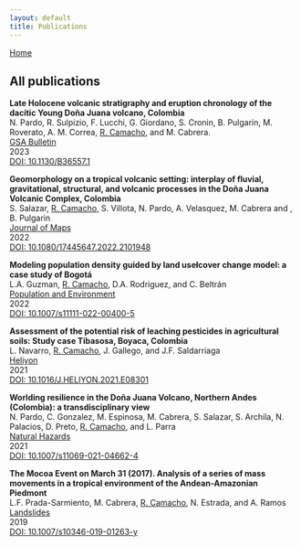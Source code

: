 ```yaml
---
layout: default
title: Publications
---
```


[Home](./)

## All publications

**Late Holocene volcanic stratigraphy and eruption chronology of the dacitic Young Doña Juana volcano, Colombia**  
N. Pardo, R. Sulpizio, F. Lucchi, G. Giordano, S. Cronin, B. Pulgarin, M. Roverato, A. M. Correa, <u>R. Camacho</u>, and M. Cabrera.  
[GSA Bulletin](https://pubs.geoscienceworld.org/gsabulletin)  
2023  
[DOI: 10.1130/B36557.1](https://pubs.geoscienceworld.org/gsa/gsabulletin/article/135/9-10/2510/619822/Late-Holocene-volcanic-stratigraphy-and-eruption)  

**Geomorphology on a tropical volcanic setting: interplay of fluvial, gravitational, structural, and volcanic processes in the Doña Juana Volcanic Complex, Colombia**  
S. Salazar, <u>R. Camacho</u>, S. Villota, N. Pardo, A. Velasquez, M. Cabrera and , B. Pulgarin  
[Journal of Maps](https://www.tandfonline.com/journals/tjom20)  
2022  
[DOI: 10.1080/17445647.2022.2101948](https://www.tandfonline.com/doi/full/10.1080/17445647.2022.2101948)  

**Modeling population density guided by land usełcover change model: a case study of Bogotá**  
L.A. Guzman, <u>R. Camacho</u>, D.A. Rodriguez, and C. Beltrán  
[Population and Environment](https://www.springer.com/journal/11111)  
2022  
[DOI: 10.1007/s11111-022-00400-5](https://link.springer.com/article/10.1007/s11111-022-00400-5)  

**Assessment of the potential risk of leaching pesticides in agricultural soils: Study case Tibasosa, Boyaca, Colombia**  
L. Navarro, <u>R. Camacho</u>, J. Gallego, and J.F. Saldarriaga  
[Heliyon](https://www.cell.com/heliyon/home)  
2021  
[DOI: 10.1016/J.HELIYON.2021.E08301](https://www.cell.com/heliyon/pdf/S2405-8440(21)02404-X.pdf)  

**Worlding resilience in the Doña Juana Volcano, Northern Andes (Colombia): a transdisciplinary view**  
N. Pardo, C. Gonzalez, M. Espinosa, M. Cabrera, S. Salazar, S. Archila, N. Palacios, D. Preto, <u>R. Camacho</u>, and L. Parra  
[Natural Hazards](https://www.springer.com/journal/11069)  
2021  
[DOI: 10.1007/s11069-021-04662-4](https://link.springer.com/article/10.1007/s11069-021-04662-4)  

**The Mocoa Event on March 31 (2017). Analysis of a series of mass movements in a tropical environment of the Andean-Amazonian Piedmont**  
L.F. Prada-Sarmiento, M. Cabrera, <u>R. Camacho</u>, N. Estrada, and A. Ramos  
[Landslides](https://www.springer.com/journal/10346)  
2019  
[DOI: 10.1007/s10346-019-01263-y](https://link.springer.com/article/10.1007/s10346-019-01263-y)  
